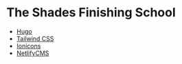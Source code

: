 # The Shades Finishing School

* [Hugo](https://gohugo.io)
* [Tailwind CSS](https://tailwindcss.com)
* [Ionicons](https://ionicons.com)
* [NetlifyCMS](https://www.netlifycms.org)
